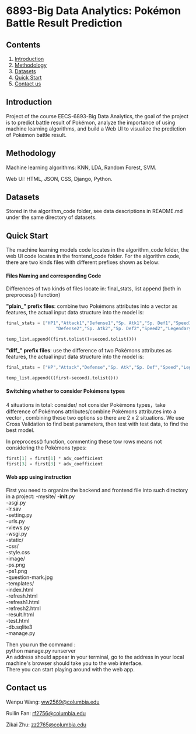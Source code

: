 # 6893-Big Data Analytics: Pokémon Battle Result Prediction

## Contents

1. [Introduction](#introduction)
2. [Methodology](#methodology)
3. [Datasets](#datasets)
4. [Quick Start](#quick-start)
5. [Contact us](#contact-us)

## Introduction

Project of the course EECS-6893-Big Data Analytics, the goal of the project is to predict battle result of Pokémon, analyze the importance of using machine learning algorithms, and build a Web UI to visualize the prediction of Pokémon battle result.

## Methodology

Machine learning algorithms: KNN, LDA, Random Forest, SVM.

Web UI: HTML, JSON, CSS, Django, Python.

## Datasets

Stored in the algorithm_code folder, see data descriptions in README.md under the same directory of datasets.

## Quick Start

The machine learning models code locates in the algorithm_code folder, the web UI code locates in the frontend_code folder. For the algorithm code, there are two kinds files with different prefixes shown as below:

#### Files Naming and corresponding Code

Differences of two kinds of files locate in: final_stats, list append (both in preprocess() function)

**"plain_" prefix files**: combine two Pokémons attributes into a vector as features, the actual input data structure into the model is:

```python
final_stats = ["HP1","Attack1","Defense1","Sp. Atk1","Sp. Def1","Speed1","Legendary1","HP2","Attack2",
                   "Defense2","Sp. Atk2","Sp. Def2","Speed2","Legendary2"]
```

```python
temp_list.append((first.tolist()+second.tolist()))
```

**"diff_" prefix files**: use the difference of two Pokémons attributes as features, the actual input data structure into the model is:

```python
final_stats = ["HP","Attack","Defense","Sp. Atk","Sp. Def","Speed","Legendary"]
```

```python
temp_list.append(((first-second).tolist()))
```

#### Switching whether to consider Pokémons types

4 situations in total: consider/ not consider Pokémons types，take difference of Pokémons attributes/combine Pokémons attributes into a vector , combining these two options so there are 2 x 2 situations. We use Cross Validation to find best parameters, then test with test data, to find the best model.

In preprocess() function, commenting these tow rows means not considering the Pokémons types: 

```python
first[1] = first[1] * adv_coefficient
first[3] = first[3] * adv_coefficient
```
#### Web app using instruction
First you need to organize the backend and frontend file into such directory in a project:
-mysite/
  -__init__.py  
  -asgi.py  
  -lr.sav  
  -setting.py  
  -urls.py  
  -views.py  
  -wsgi.py  
-static/  
  -css/  
    -style.css  
  -image/  
    -ps.png  
    -ps1.png  
    -question-mark.jpg  
-templates/  
  -index.html  
  -refresh.html  
  -refresh1.html  
  -refresh2.html  
  -result.html  
  -test.html  
-db.sqlite3  
-manage.py  

Then you run the command :  
python manage.py runserver  
An address should appear in your terminal, go to the address in your local machine's browser should take you to the web interface.  
There you can start playing around with the web app.

## Contact us

Wenpu Wang: ww2569@columbia.edu

Ruilin Fan: rf2756@columbia.edu

Zikai Zhu: zz2765@columbia.edu
